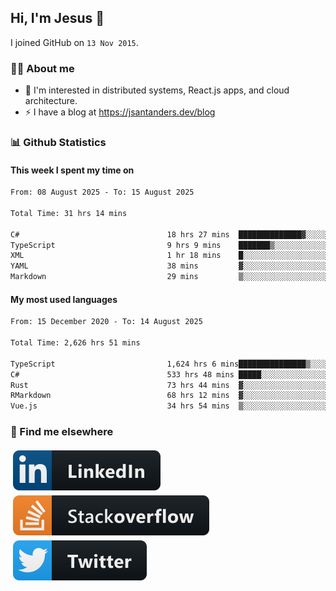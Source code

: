 ## Hi, I'm Jesus 👋

I joined GitHub on `13 Nov 2015`.

<!-- Talking about you -->

### 👨‍💻 About me

- 👦 I'm interested in distributed systems, React.js apps, and cloud architecture.
- ⚡️ I have a blog at <https://jsantanders.dev/blog>

### 📊 Github Statistics

#### This week I spent my time on

<!--START_SECTION:weekly-->

```txt
From: 08 August 2025 - To: 15 August 2025

Total Time: 31 hrs 14 mins

C#                                 18 hrs 27 mins  ██████████████▓░░░░░░░░░░   59.07 %
TypeScript                         9 hrs 9 mins    ███████▒░░░░░░░░░░░░░░░░░   29.32 %
XML                                1 hr 18 mins    █░░░░░░░░░░░░░░░░░░░░░░░░   04.20 %
YAML                               38 mins         ▓░░░░░░░░░░░░░░░░░░░░░░░░   02.08 %
Markdown                           29 mins         ▒░░░░░░░░░░░░░░░░░░░░░░░░   01.60 %
```

<!--END_SECTION:weekly-->

#### My most used languages

<!--START_SECTION:alltime-->

```txt
From: 15 December 2020 - To: 14 August 2025

Total Time: 2,626 hrs 51 mins

TypeScript                         1,624 hrs 6 mins███████████████▒░░░░░░░░░   61.83 %
C#                                 533 hrs 48 mins █████░░░░░░░░░░░░░░░░░░░░   20.32 %
Rust                               73 hrs 44 mins  ▓░░░░░░░░░░░░░░░░░░░░░░░░   02.81 %
RMarkdown                          68 hrs 12 mins  ▓░░░░░░░░░░░░░░░░░░░░░░░░   02.60 %
Vue.js                             34 hrs 54 mins  ▒░░░░░░░░░░░░░░░░░░░░░░░░   01.33 %
```

<!--END_SECTION:alltime-->

### 📢 Find me elsewhere

<p>
  <a target="_blank" href="https://linkedin.com/in/jsantanders">
    <img src="https://github.com/jsantanders/jsantanders/blob/master/img/linkedin.svg" alt="LinkedIn" style="vertical-align:top; margin:4px">
  </a>
  
  <a target="_blank" href="https://stackoverflow.com/users/7318331/jesus-santander">
    <img src="https://github.com/jsantanders/jsantanders/blob/master/img/stackoverflow.svg" alt="StackOverflow" style="vertical-align:top; margin:4px">
  </a>
  
  <a target="_blank" href="http://twitter.com/jsantanders">
    <img src="https://github.com/jsantanders/jsantanders/blob/master/img/twitter.svg" alt="Twitter" style="vertical-align:top; margin:4px">
  </a>
</p>
